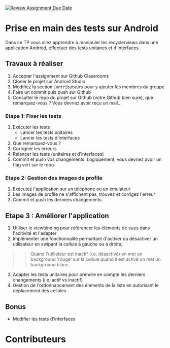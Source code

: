 [![Review Assignment Due Date](https://classroom.github.com/assets/deadline-readme-button-22041afd0340ce965d47ae6ef1cefeee28c7c493a6346c4f15d667ab976d596c.svg)](https://classroom.github.com/a/oh6NXupC)
# Prise en main des tests sur Android 
Dans ce TP vous allez apprendre à manipuler les recyclerviews dans une application Android, effectuer des tests unitaires et d'interfaces. 

## Travaux à réaliser 
1. Accepter l'assignment sur Github Classrooms
2. Cloner le projet sur Android Studio
3. Modifiez la section `Contributeurs` pour y ajouter les membres du groupe
4. Faire un commit puis push sur Github
5. Consulter le repo du projet sur Github (votre Github bien sure), que remarquez-vous ? Vous devriez avoir reçu un mail...

### Etape 1: Fixer les tests
1. Exécuter les tests  
   -  Lancer les tests unitaires
   -  Lancer les tests d'interfaces
2. Que remarquez-vous ? 
3. Corrigner les erreurs
4. Relancer les tests (unitaires et d'interfaces)
6. Commit et push vos changements. Logiquement, vous devriez avoir un flag vert sur le repo. 

### Etape 2: Gestion des images de profile
1. Exécutez l'application sur un téléphone ou un émulateur
2. Les images de profile ne s'affichent pas, trouvez et corrigez l'erreur
3. Commit et push les derniers changements. 

## Etape 3 : Améliorer l'application
1. Utiliser le viewbinding pour référencer les éléments de vues dans l'acitivité et l'adapter
2. Implémenter une fonctionnalité permattant d'activer ou désactiver un utilisateur en swipant la cellule à gauche ou à droite;
>> Quand l'utiliateur est inactif (i.e. désactivé) on met un background 'rouge' sur la cellule quand il est activé on met un background blanc.
3. Adapter les tests unitaires pour prendre en compte les derniers changements (i.e. actif vs inactif)
4. Gestion de l'ordonnancement des éléments de la liste en autorisant le déplacement des cellules.

## Bonus 
- Modifier les tests d'inferfaces

# Contributeurs
